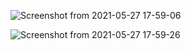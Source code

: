 ![Screenshot from 2021-05-27 17-59-06](https://user-images.githubusercontent.com/38795482/119896388-5539c580-bf15-11eb-8f59-a43a14e11231.png)

![Screenshot from 2021-05-27 17-59-26](https://user-images.githubusercontent.com/38795482/119896406-58cd4c80-bf15-11eb-9b07-780a6b8cbc15.png)
